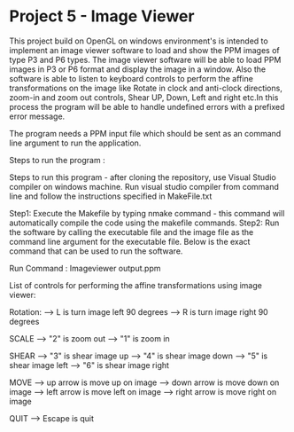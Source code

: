 # Project 5 - Image Viewer

This project build on OpenGL on windows environment's is intended to implement an image viewer software to load and show the PPM  images of type P3 and P6 types. The image viewer software will be able to load PPM images in P3 or P6 format and display the image in a window. Also the software is able to listen to keyboard controls to perform the affine transformations on the image like Rotate in clock and anti-clock directions, zoom-in and zoom out controls, Shear UP, Down, Left and right etc.In this process the program will be able to handle undefined errors with a prefixed error message.

The program needs a PPM input file which should be sent as an command line argument to run the application. 

Steps to run the program :

Steps to run this program - after cloning the repository, use Visual Studio compiler on windows machine. Run visual studio compiler from command line and follow the instructions specified in MakeFile.txt

Step1: Execute the Makefile by typing nmake command - this command will automatically compile the code using the makefile commands.
Step2: Run the software by calling the executable file and the image file as the command line argument for the executable file. Below is the exact command that can be used to run the software.

Run Command :
Imageviewer output.ppm

List of controls for performing the  affine transformations using image viewer:

Rotation:
--> L is turn image left 90 degrees
--> R is turn image right 90 degrees

SCALE
--> "2" is zoom out
--> "1" is zoom in

SHEAR
--> "3" is shear image up
--> "4" is shear image down
--> "5" is shear image left
--> "6" is shear image right

MOVE
--> up arrow is move up on image
--> down arrow is move down on image
--> left arrow is move left on image
--> right arrow is move right on image

QUIT
--> Escape is quit